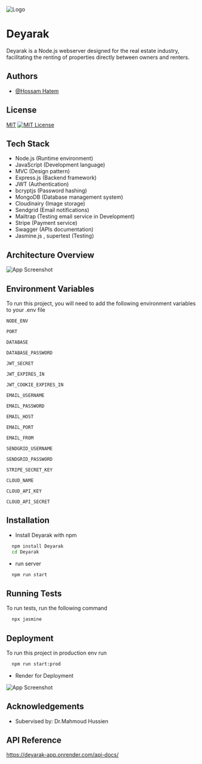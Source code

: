 
![Logo](https://res.cloudinary.com/dptpklbgm/image/upload/v1720920441/logos/lcqyngrh4rtnamfofenb.png)


# Deyarak

Deyarak is a Node.js webserver designed for the real estate industry, facilitating the renting of properties directly between owners and renters.


## Authors

- [@Hossam Hatem](https://github.com/7ossam7atem1)


## License

[MIT](https://choosealicense.com/licenses/mit/)
[![MIT License](https://img.shields.io/badge/License-MIT-green.svg)](https://choosealicense.com/licenses/mit/)

## Tech Stack

- Node.js (Runtime environment)
- JavaScript (Development language)
- MVC (Design pattern)
- Express.js (Backend framework)
- JWT (Authentication)
- bcryptjs (Password hashing)
- MongoDB (Database management system)
- Cloudinairy (Image storage)
- Sendgrid (Email notifications)
- Mailtrap (Testing email service in Development)
- Stripe (Payment service)
- Swagger (APIs documentation)
- Jasmine.js , supertest (Testing)


## Architecture Overview

![App Screenshot](https://res.cloudinary.com/dptpklbgm/image/upload/v1720922994/logos/tfirzwtlkvn9creaqmzd.jpg)


## Environment Variables

To run this project, you will need to add the following environment variables to your .env file

`NODE_ENV`

`PORT`

`DATABASE`

`DATABASE_PASSWORD`

`JWT_SECRET`

`JWT_EXPIRES_IN`

`JWT_COOKIE_EXPIRES_IN`

`EMAIL_USERNAME`

`EMAIL_PASSWORD`

`EMAIL_HOST`

`EMAIL_PORT`

`EMAIL_FROM`

`SENDGRID_USERNAME`

`SENDGRID_PASSWORD`

`STRIPE_SECRET_KEY`

`CLOUD_NAME`

`CLOUD_API_KEY`

`CLOUD_API_SECRET`
## Installation

- Install Deyarak with npm

```bash
  npm install Deyarak
  cd Deyarak
```

  - run server  
```bash
  npm run start
```
## Running Tests

To run tests, run the following command

```bash
  npx jasmine
```


## Deployment

To run this project in production env run

```bash
  npm run start:prod
```

- Render for Deployment



![App Screenshot](https://res.cloudinary.com/dptpklbgm/image/upload/v1720923848/logos/a3nsvefdhej2deyx5dsh.jpg)

## Acknowledgements

 - Subervised by: Dr.Mahmoud Hussien



## API Reference

https://deyarak-app.onrender.com/api-docs/

